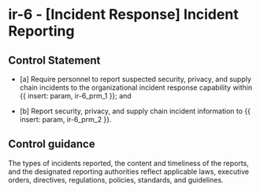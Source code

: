 # ir-6 - \[Incident Response\] Incident Reporting

## Control Statement

- \[a\] Require personnel to report suspected security, privacy, and supply chain incidents to the organizational incident response capability within {{ insert: param, ir-6_prm_1 }}; and

- \[b\] Report security, privacy, and supply chain incident information to {{ insert: param, ir-6_prm_2 }}.

## Control guidance

The types of incidents reported, the content and timeliness of the reports, and the designated reporting authorities reflect applicable laws, executive orders, directives, regulations, policies, standards, and guidelines.
